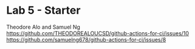# Lab 5 - Starter
Theodore Alo and Samuel Ng
https://github.com/THEODOREALOUCSD/github-actions-for-ci/issues/10
https://github.com/samuelng678/github-actions-for-ci/issues/8
